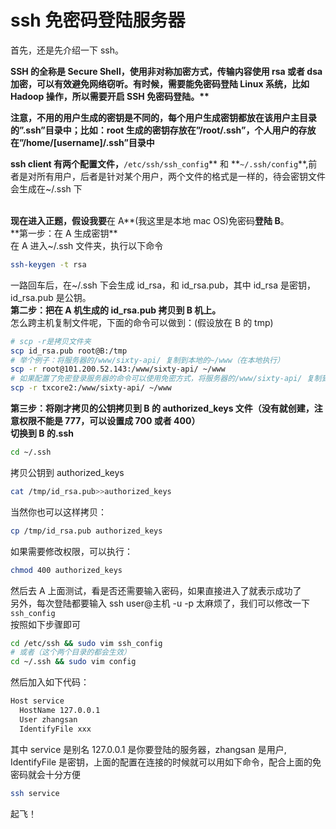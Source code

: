 # ssh 免密码登陆服务器

首先，还是先介绍一下 ssh。

**SSH 的全称是 Secure Shell，使用非对称加密方式，传输内容使用 rsa 或者 dsa 加密，可以有效避免网络窃听。有时候，需要能免密码登陆 Linux 系统，比如 Hadoop 操作，所以需要开启 SSH 免密码登陆。\*\***

**注意，不用的用户生成的密钥是不同的，每个用户生成密钥都放在该用户主目录的”.ssh”目录中；比如：root 生成的密钥存放在”/root/.ssh”，个人用户的存放在”/home/[username]/.ssh”目录中**

**ssh client 有两个配置文件，**`/etc/ssh/ssh_config`** 和 **`~/.ssh/config`\*\*,前者是对所有用户，后者是针对某个用户，两个文件的格式是一样的，待会密钥文件会生成在~/.ssh 下

**<br />现在进入正题，假设我要**在 A**(我这里是本地 mac OS)免密码**登陆 B**。<br />**第一步：在 A 生成密钥\*\*<br />在 A 进入~/.ssh 文件夹，执行以下命令

```bash
ssh-keygen -t rsa
```

一路回车后，在~/.ssh 下会生成 id_rsa，和 id_rsa.pub，其中 id_rsa 是密钥，id_rsa.pub 是公钥。<br />**第二步：把在 A 机生成的 id_rsa.pub 拷贝到 B 机上。**<br />怎么跨主机复制文件呢，下面的命令可以做到：(假设放在 B 的 tmp)

```bash
# scp -r是拷贝文件夹
scp id_rsa.pub root@B:/tmp
# 举个例子：将服务器的/www/sixty-api/ 复制到本地的~/www（在本地执行）
scp -r root@101.200.52.143:/www/sixty-api/ ~/www
# 如果配置了免密登录服务器的命令可以使用免密方式，将服务器的/www/sixty-api/ 复制到本地的~/www（在本地执行）
scp -r txcore2:/www/sixty-api/ ~/www
```

**第三步：将刚才拷贝的公钥拷贝到 B 的 authorized_keys 文件（没有就创建，注意权限不能是 777，可以设置成 700 或者 400）**<br />**切换到 B 的.ssh**

```bash
cd ~/.ssh
```

拷贝公钥到 authorized_keys

```bash
cat /tmp/id_rsa.pub>>authorized_keys
```

当然你也可以这样拷贝：

```bash
cp /tmp/id_rsa.pub authorized_keys
```

如果需要修改权限，可以执行：

```bash
chmod 400 authorized_keys
```

然后去 A 上面测试，看是否还需要输入密码，如果直接进入了就表示成功了<br />另外，每次登陆都要输入 ssh user@主机 -u -p 太麻烦了，我们可以修改一下`ssh_config`<br />按照如下步骤即可<br />

```bash
cd /etc/ssh && sudo vim ssh_config
# 或者（这个两个目录的都会生效）
cd ~/.ssh && sudo vim config
```

然后加入如下代码：<br />

```bash
Host service
  HostName 127.0.0.1
  User zhangsan
  IdentifyFile xxx
```

其中 service 是别名 127.0.0.1 是你要登陆的服务器，zhangsan 是用户, IdentifyFile 是密钥，上面的配置在连接的时候就可以用如下命令，配合上面的免密码就会十分方便<br />

```bash
ssh service
```

起飞！
